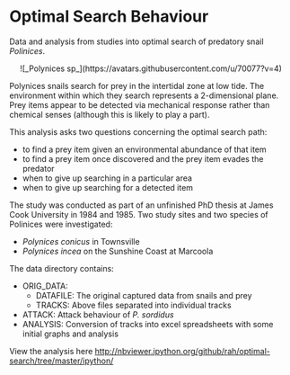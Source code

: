 # Optimal Search Behaviour

Data and analysis from studies into optimal search of predatory snail _Polinices_.

<p align="center">
![_Polynices sp_](https://avatars.githubusercontent.com/u/70077?v=4)
</p>

Polynices snails search for prey in the intertidal zone at low tide. The environment within
which they search represents a 2-dimensional plane. Prey items appear to be detected via mechanical response
rather than chemical senses (although this is likely to play a part). 

This analysis asks two questions concerning the optimal search path:
 - to find a prey item given an environmental abundance of that item
 - to find a prey item once discovered and the prey item evades the predator
 - when to give up searching in a particular area
 - when to give up searching for a detected item 

The study was conducted as part of an unfinished PhD thesis at James Cook University
in 1984 and 1985. Two study sites and two species of Polinices were investigated:

- _Polynices conicus_ in Townsville
- _Polynices incea_ on the Sunshine Coast at Marcoola

The data directory contains:

- ORIG_DATA: 
    - DATAFILE: The original captured data from snails and prey
    - TRACKS: Above files separated into individual tracks
- ATTACK: Attack behaviour of _P. sordidus_
- ANALYSIS: Conversion of tracks into excel spreadsheets with some initial graphs and analysis

View the analysis here http://nbviewer.ipython.org/github/rah/optimal-search/tree/master/ipython/

